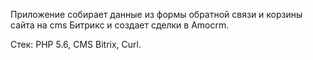 Приложение собирает данные из формы обратной связи и корзины сайта на cms Битрикс и создает сделки в Amocrm.

Стек: PHP 5.6, CMS Bitrix, Curl.
